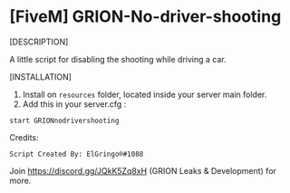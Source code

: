 # [FiveM] GRION-No-driver-shooting

[DESCRIPTION]

A little script for disabling the shooting while driving a car.

[INSTALLATION]
1) Install on `resources` folder, located inside your server main folder.
2) Add this in your server.cfg :
```
start GRIONnodrivershooting
```

Credits:

`Script Created By: ElGringo®#1088`

Join https://discord.gg/JQkK5Zq8xH (GRION Leaks & Development) for more.
